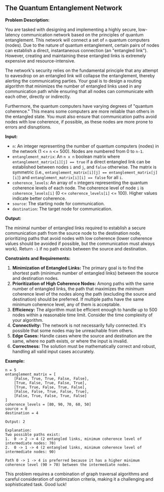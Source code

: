 ## The Quantum Entanglement Network

**Problem Description:**

You are tasked with designing and implementing a highly secure, low-latency communication network based on the principles of quantum entanglement. This network will connect a set of `n` quantum computers (nodes). Due to the nature of quantum entanglement, certain pairs of nodes can establish a direct, instantaneous connection (an "entangled link"). However, creating and maintaining these entangled links is extremely expensive and resource-intensive.

The network's security relies on the fundamental principle that any attempt to eavesdrop on an entangled link will collapse the entanglement, thereby alerting the communicating parties. Your goal is to design a routing algorithm that minimizes the number of entangled links used in any communication path while ensuring that all nodes can communicate with each other, directly or indirectly.

Furthermore, the quantum computers have varying degrees of "quantum coherence." This means some computers are more reliable than others in the entangled state. You must also ensure that communication paths avoid nodes with low coherence, if possible, as these nodes are more prone to errors and disruptions.

**Input:**

*   `n`: An integer representing the number of quantum computers (nodes) in the network (1 <= `n` <= 500). Nodes are numbered from 0 to `n-1`.
*   `entanglement_matrix`: An `n x n` boolean matrix where `entanglement_matrix[i][j] == true` if a direct entangled link can be established between nodes `i` and `j`, and `false` otherwise. The matrix is symmetric (i.e., `entanglement_matrix[i][j] == entanglement_matrix[j][i]`) and `entanglement_matrix[i][i] == false` for all `i`.
*   `coherence_levels`: An array of `n` integers representing the quantum coherence levels of each node. The coherence level of node `i` is `coherence_levels[i]` (0 <= `coherence_levels[i]` <= 100). Higher values indicate better coherence.
*   `source`: The starting node for communication.
*   `destination`: The target node for communication.

**Output:**

The minimal number of entangled links required to establish a secure communication path from the source node to the destination node, prioritizing paths that avoid nodes with low coherence (lower coherence values should be avoided if possible, but the communication must always work). Return `-1` if no path exists between the source and destination.

**Constraints and Requirements:**

1.  **Minimization of Entangled Links:** The primary goal is to find the shortest path (minimum number of entangled links) between the source and destination nodes.
2.  **Prioritization of High Coherence Nodes:** Among paths with the same number of entangled links, the path that maximizes the *minimum* coherence level of the nodes along the path (excluding the source and destination) should be preferred. If multiple paths have the same minimum coherence level, any of them is acceptable.
3.  **Efficiency:** The algorithm must be efficient enough to handle up to 500 nodes within a reasonable time limit.  Consider the time complexity of your algorithm.
4.  **Connectivity:** The network is not necessarily fully connected. It's possible that some nodes may be unreachable from others.
5.  **Edge Cases:** Handle cases where the source and destination are the same, where no path exists, or where the input is invalid.
6.  **Correctness:** The solution must be mathematically correct and robust, handling all valid input cases accurately.

**Example:**

```
n = 5
entanglement_matrix = [
    [False, True, True, False, False],
    [True, False, True, False, True],
    [True, True, False, True, False],
    [False, False, True, False, True],
    [False, True, False, True, False]
]
coherence_levels = [80, 90, 70, 60, 50]
source = 0
destination = 4

Output: 2

Explanation:
Two possible paths exist:
1.  0 -> 2 -> 4 (2 entangled links, minimum coherence level of intermediate nodes: 70)
2.  0 -> 1 -> 4 (2 entangled links, minimum coherence level of intermediate nodes: 90)

Path 0 -> 1 -> 4 is preferred because it has a higher minimum coherence level (90 > 70) between the intermediate nodes.
```

This problem requires a combination of graph traversal algorithms and careful consideration of optimization criteria, making it a challenging and sophisticated task. Good luck!
